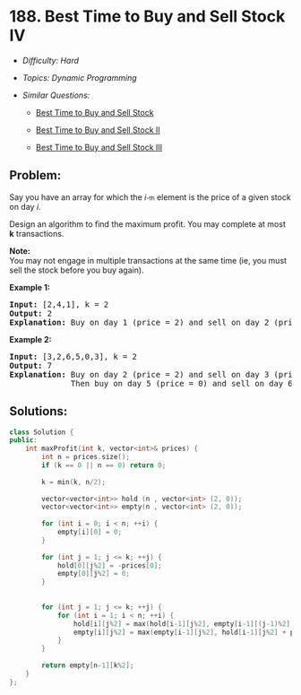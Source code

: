 # 188. Best Time to Buy and Sell Stock IV

* *Difficulty: Hard*

* *Topics: Dynamic Programming*

* *Similar Questions:*

  * [Best Time to Buy and Sell Stock](best-time-to-buy-and-sell-stock.md)

  * [Best Time to Buy and Sell Stock II](best-time-to-buy-and-sell-stock-ii.md)

  * [Best Time to Buy and Sell Stock III](best-time-to-buy-and-sell-stock-iii.md)

## Problem:

<p>Say you have an array for which the <i>i<span style="font-size: 10.8333px;">-</span></i><span style="font-size: 10.8333px;">th</span>&nbsp;element is the price of a given stock on day <i>i</i>.</p>

<p>Design an algorithm to find the maximum profit. You may complete at most <b>k</b> transactions.</p>

<p><b>Note:</b><br />
You may not engage in multiple transactions at the same time (ie, you must sell the stock before you buy again).</p>

<p><strong>Example 1:</strong></p>

<pre>
<strong>Input:</strong> [2,4,1], k = 2
<strong>Output:</strong> 2
<strong>Explanation:</strong> Buy on day 1 (price = 2) and sell on day 2 (price = 4), profit = 4-2 = 2.
</pre>

<p><strong>Example 2:</strong></p>

<pre>
<strong>Input:</strong> [3,2,6,5,0,3], k = 2
<strong>Output:</strong> 7
<strong>Explanation:</strong> Buy on day 2 (price = 2) and sell on day 3 (price = 6), profit = 6-2 = 4.
&nbsp;            Then buy on day 5 (price = 0) and sell on day 6 (price = 3), profit = 3-0 = 3.
</pre>

## Solutions:

```c++
class Solution {
public:
    int maxProfit(int k, vector<int>& prices) {
        int n = prices.size();
        if (k == 0 || n == 0) return 0;
        
        k = min(k, n/2);
        
        vector<vector<int>> hold (n , vector<int> (2, 0));
        vector<vector<int>> empty(n , vector<int> (2, 0));
        
        for (int i = 0; i < n; ++i) {
            empty[i][0] = 0;
        }
        
        for (int j = 1; j <= k; ++j) {
            hold[0][j%2] = -prices[0];
            empty[0][j%2] = 0;
        }
        
        
        for (int j = 1; j <= k; ++j) {
            for (int i = 1; i < n; ++i) {
                hold[i][j%2] = max(hold[i-1][j%2], empty[i-1][(j-1)%2] - prices[i]);
                empty[i][j%2] = max(empty[i-1][j%2], hold[i-1][j%2] + prices[i]);        
            }
        }  
        
        return empty[n-1][k%2];
    }
};
```
